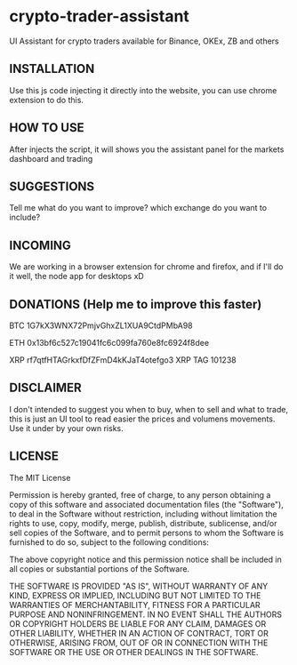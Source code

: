 # crypto-trader-assistant
UI Assistant for crypto traders available for Binance, OKEx, ZB and others

## INSTALLATION

Use this js code injecting it directly into the website, you can use chrome extension to do this.


## HOW TO USE 

After injects the script, it will shows you the assistant panel for the markets dashboard and trading 


## SUGGESTIONS

Tell me what do you want to improve? which exchange do you want to include?

## INCOMING

We are working in a browser extension for chrome and firefox, and if I'll do it well, the node app for desktops xD


## DONATIONS (Help me to improve this faster)

BTC     1G7kX3WNX72PmjvGhxZL1XUA9CtdPMbA98

ETH     0x13bf6c527c19041fc6c099fa760e8fc6924f8dee

XRP     rf7qtfHTAGrkxfDfZFmD4kKJaT4otefgo3      XRP TAG 101238


## DISCLAIMER

I don't intended to suggest you when to buy, when to sell and what to trade, this is just an UI tool to read easier the prices and volumens movements. Use it under by your own risks. 


## LICENSE

The MIT License


Permission is hereby granted, free of charge, to any person obtaining a copy
of this software and associated documentation files (the "Software"), to deal
in the Software without restriction, including without limitation the rights
to use, copy, modify, merge, publish, distribute, sublicense, and/or sell
copies of the Software, and to permit persons to whom the Software is
furnished to do so, subject to the following conditions:


The above copyright notice and this permission notice shall be included in
all copies or substantial portions of the Software.


THE SOFTWARE IS PROVIDED "AS IS", WITHOUT WARRANTY OF ANY KIND, EXPRESS OR
IMPLIED, INCLUDING BUT NOT LIMITED TO THE WARRANTIES OF MERCHANTABILITY,
FITNESS FOR A PARTICULAR PURPOSE AND NONINFRINGEMENT. IN NO EVENT SHALL THE
AUTHORS OR COPYRIGHT HOLDERS BE LIABLE FOR ANY CLAIM, DAMAGES OR OTHER
LIABILITY, WHETHER IN AN ACTION OF CONTRACT, TORT OR OTHERWISE, ARISING FROM,
OUT OF OR IN CONNECTION WITH THE SOFTWARE OR THE USE OR OTHER DEALINGS IN
THE SOFTWARE.
